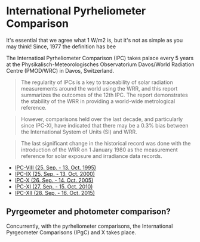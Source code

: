 # International Pyrheliometer Comparison

It's essential that we agree what 1 W/m2 is, but it's not as simple as you may think! Since, 1977 the definition has bee


The Internatioal Pyrheliometer Comparison (IPC) takes palace every 5 years at the Physikalisch-Meteorologisches Observatorium Davos/World Radiation Centre (PMOD/WRC) in Davos, Switzerland.

> The regularity of IPCs is a key to traceability of solar radiation measurements around the world using the WRR, and this report summarizes the outcomes of the 12th IPC. The report demonstrates the stability of the WRR in providing a world-wide metrological reference.

> However, comparisons held over the last decade, and particularly since IPC-XI, have indicated that there may be a 0.3% bias between the International System of Units (SI) and WRR.

> The last significant change in the historical record was done with the introduction of the WRR on 1 January 1980 as the measurement reference for solar exposure and irradiance data records.

- [IPC-VIII (25. Sep. - 13. Oct. 1995)]()
- [IPC-IX (25. Sep. - 13. Oct. 2000)](https://www.research-collection.ethz.ch/bitstream/handle/20.500.11850/146542/eth-25504-01.pdf?sequence=1&isAllowed=y)
- [IPC-X (26. Sep. - 14. Oct. 2005)](https://library.wmo.int/doc_num.php?explnum_id=9324)
- [IPC-XI (27. Sep. - 15. Oct. 2010)](https://library.wmo.int/doc_num.php?explnum_id=3089)
- [IPC-XII (28. Sep. - 16. Oct. 2015)](https://library.wmo.int/doc_num.php?explnum_id=3088)


## Pyrgeometer and photometer comparison?
Concurrently, with the pyrheliometer comparisons, the International Pyrgeometer Comparisons (IPgC) and X takes place.